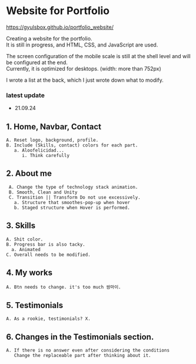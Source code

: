 # Website for Portfolio

https://gyulsbox.github.io/portfolio_website/ <br>

Creating a website for the portfolio.<br>
It is still in progress, and HTML, CSS, and JavaScript are used.

The screen configuration of the mobile scale is still at the shell level and will be configured at the end.<br>
Currently, it is optimized for desktops. (width: more than 752px)

I wrote a list at the back, which I just wrote down what to modify.

### latest update

- 21.09.24

## 1. Home, Navbar, Contact <br>

    A. Reset logo, background, profile.
    B. Include (Skills, contact) colors for each part.
       a. Aloofelicidad...
          i. Think carefully

## 2. About me<br>

     A. Change the type of technology stack animation.
     B. Smooth, Clean and Unity
     C. Transition || Transform Do not use excessively.
       a. Structure that smoothes-pop-up when hover
       b. Staged structure when Hover is performed.

## 3. Skills

    A. Shit color.
    B. Progress bar is also tacky.
      a. Animated
    C. Overall needs to be modified.

## 4. My works

    A. Btn needs to change. it's too much 쌈마이.

## 5. Testimonials

    A. As a rookie, testimonials? X.

## 6. Changes in the Testimonials section.

    A. If there is no answer even after considering the conditions
       Change the replaceable part after thinking about it.
